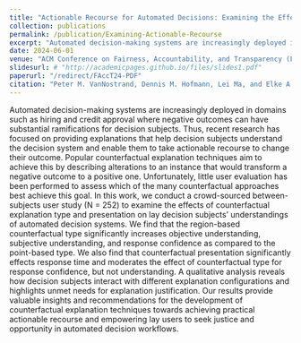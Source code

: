 ```yaml
---
title: "Actionable Recourse for Automated Decisions: Examining the Effects of Counterfactual Explanation Type and Presentation on Lay User Understanding"
collection: publications
permalink: /publication/Examining-Actionable-Recourse
excerpt: "Automated decision-making systems are increasingly deployed in domains such as hiring and credit approval where negative outcomes can have substantial ramifications for decision subjects. Thus, recent research has focused on providing explanations that help decision subjects understand the decision system and enable them to take actionable recourse to change their outcome. Popular counterfactual explanation techniques aim to achieve this by describing alterations to an instance that would transform a negative outcome to a positive one. Unfortunately, little user evaluation has been performed to assess which of the many counterfactual approaches best achieve this goal. In this work, we conduct a crowd-sourced between-subjects user study (N = 252) to examine the effects of counterfactual explanation type and presentation on lay decision subjects’ understandings of automated decision systems. We find that the region-based counterfactual type significantly increases objective understanding, subjective understanding, and response confidence as compared to the point-based type. We also find that counterfactual presentation significantly effects response time and moderates the effect of counterfactual type for response confidence, but not understanding. A qualitative analysis reveals how decision subjects interact with different explanation configurations and highlights unmet needs for explanation justification. Our results provide valuable insights and recommendations for the development of counterfactual explanation techniques towards achieving practical actionable recourse and empowering lay users to seek justice and opportunity in automated decision workflows."
date: 2024-06-01
venue: "ACM Conference on Fairness, Accountability, and Transparency (FAccT)"
slidesurl: # "http://academicpages.github.io/files/slides1.pdf"
paperurl: "/redirect/FAccT24-PDF"
citation: "Peter M. VanNostrand, Dennis M. Hofmann, Lei Ma, and Elke A. Rundensteiner. 2024. Actionable Recourse for Automated Decisions: Examining the Effects of Counterfactual Explanation Type and Presentation on Lay User Understanding. In The 2024 ACM Conference on Fairness, Accountability, and Transparency (FAccT '24), June 03--06, 2024, Rio de Janeiro, Brazil. ACM, New York, NY, USA 19 Pages. https://doi.org/10.1145/3630106.3658997"
---
```


<link rel="stylesheet" type="text/css" media="all" href="/assets/css/publication_items.css" />

Automated decision-making systems are increasingly deployed in domains such as hiring and credit approval where negative outcomes can have substantial ramifications for decision subjects. Thus, recent research has focused on providing explanations that help decision subjects understand the decision system and enable them to take actionable recourse to change their outcome. Popular counterfactual explanation techniques aim to achieve this by describing alterations to an instance that would transform a negative outcome to a positive one. Unfortunately, little user evaluation has been performed to assess which of the many counterfactual approaches best achieve this goal. In this work, we conduct a crowd-sourced between-subjects user study (N = 252) to examine the effects of counterfactual explanation type and presentation on lay decision subjects’ understandings of automated decision systems. We find that the region-based counterfactual type significantly increases objective understanding, subjective understanding, and response confidence as compared to the point-based type. We also find that counterfactual presentation significantly effects response time and moderates the effect of counterfactual type for response confidence, but not understanding. A qualitative analysis reveals how decision subjects interact with different explanation configurations and highlights unmet needs for explanation justification. Our results provide valuable insights and recommendations for the development of counterfactual explanation techniques towards achieving practical actionable recourse and empowering lay users to seek justice and opportunity in automated decision workflows.

